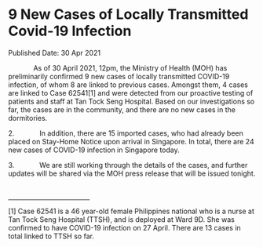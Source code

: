 <html>
    <meta http-equiv="Content-Type" content="text/html; charset=utf-8"/>
    <meta charset="utf-8"/>
    <title>9 New Cases of Locally Transmitted Covid-19 Infection</title>
    <body><h1>9 New Cases of Locally Transmitted Covid-19 Infection</h1>
    <p>Published Date: 30 Apr 2021</p> <p>&nbsp; &nbsp; &nbsp; &nbsp; &nbsp; &nbsp; &nbsp;As of 30 April 2021, 12pm, the Ministry of Health (MOH) has preliminarily confirmed 9 new cases of locally transmitted COVID-19 infection, of whom 8 are linked to previous cases. Amongst them, 4 cases are linked to Case 62541[1]&nbsp;and were detected from our proactive testing of patients and staff at Tan Tock Seng Hospital. Based on our investigations so far, the cases are in the community, and there are no new cases in the dormitories.</p><p>2.&nbsp;&nbsp;&nbsp;&nbsp;&nbsp;&nbsp;&nbsp;&nbsp;&nbsp;&nbsp;&nbsp;&nbsp; In addition, there are 15 imported cases, who had already been placed on Stay-Home Notice upon arrival in Singapore. In total, there are 24 new cases of COVID-19 infection in Singapore today.</p><p>3.&nbsp;&nbsp;&nbsp;&nbsp;&nbsp;&nbsp;&nbsp;&nbsp;&nbsp;&nbsp;&nbsp;&nbsp; We are still working through the details of the cases, and further updates will be shared via the MOH press release that will be issued tonight.</p><div><br clear="all"><hr align="left" size="1" width="33%"><div id="ftn1"><p>[1] Case 62541 is a 46 year-old female Philippines national who is a nurse at Tan Tock Seng Hospital (TTSH), and is deployed at Ward 9D. She was confirmed to have COVID-19 infection on 27 April. There are 13 cases in total linked to TTSH so far.</p></div></div></body>
</html>